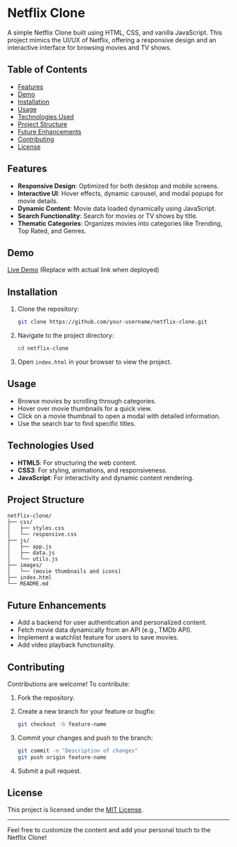 # Netflix Clone

A simple Netflix Clone built using HTML, CSS, and vanilla JavaScript. This project mimics the UI/UX of Netflix, offering a responsive design and an interactive interface for browsing movies and TV shows.

## Table of Contents

- [Features](#features)
- [Demo](#demo)
- [Installation](#installation)
- [Usage](#usage)
- [Technologies Used](#technologies-used)
- [Project Structure](#project-structure)
- [Future Enhancements](#future-enhancements)
- [Contributing](#contributing)
- [License](#license)

## Features

- **Responsive Design**: Optimized for both desktop and mobile screens.
- **Interactive UI**: Hover effects, dynamic carousel, and modal popups for movie details.
- **Dynamic Content**: Movie data loaded dynamically using JavaScript.
- **Search Functionality**: Search for movies or TV shows by title.
- **Thematic Categories**: Organizes movies into categories like Trending, Top Rated, and Genres.

## Demo



[Live Demo](https://netflix-clone-tau-black.vercel.app/) (Replace with actual link when deployed)

## Installation

1. Clone the repository:

   ```bash
   git clone https://github.com/your-username/netflix-clone.git
   ```

2. Navigate to the project directory:

   ```bash
   cd netflix-clone
   ```

3. Open `index.html` in your browser to view the project.

## Usage

- Browse movies by scrolling through categories.
- Hover over movie thumbnails for a quick view.
- Click on a movie thumbnail to open a modal with detailed information.
- Use the search bar to find specific titles.

## Technologies Used

- **HTML5**: For structuring the web content.
- **CSS3**: For styling, animations, and responsiveness.
- **JavaScript**: For interactivity and dynamic content rendering.

## Project Structure

```
netflix-clone/
├── css/
│   ├── styles.css
│   └── responsive.css
├── js/
│   ├── app.js
│   ├── data.js
│   └── utils.js
├── images/
│   └── (movie thumbnails and icons)
├── index.html
└── README.md
```

## Future Enhancements

- Add a backend for user authentication and personalized content.
- Fetch movie data dynamically from an API (e.g., TMDb API).
- Implement a watchlist feature for users to save movies.
- Add video playback functionality.

## Contributing

Contributions are welcome! To contribute:

1. Fork the repository.
2. Create a new branch for your feature or bugfix:

   ```bash
   git checkout -b feature-name
   ```

3. Commit your changes and push to the branch:

   ```bash
   git commit -m "Description of changes"
   git push origin feature-name
   ```

4. Submit a pull request.

## License

This project is licensed under the [MIT License](LICENSE).

---

Feel free to customize the content and add your personal touch to the Netflix Clone!
